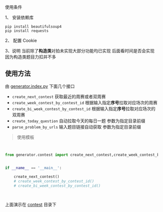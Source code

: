 使用条件

1、 安装依赖库

```commandline
pip install beautifulsoup4
pip install requests
```

2、 配置 Cookie

3、说明
当前除了**构造类**对拍未实现大部分功能均已实现 后面看时间是否会实现 因为构造类题目力扣并不多



## 使用方法


由 [generator.index.py](./generator/index.py) 下面几个接口
 - `create_next_contest` 获取最近的周赛或者双周赛
 - `create_week_contest_by_contest_id` 根据输入指定**序号**拉取对应场次的周赛
 - `create_bi_week_contest_by_contest_id` 根据输入指定**序号**拉取对应场次的双周赛
 - `create_today_question` 自动拉取今天的每日一题 参数为指定目录前缀
 - `parse_problem_by_urls` 输入题目链接自动获取 参数为指定目录前缀

> 使用模板

```py


from generator.contest import create_next_contest,create_week_contest_by_contest_id,create_bi_week_contest_by_contest_id


if __name__ == '__main__':
    
    create_next_contest()
    # create_week_contest_by_contest_id()
    # create_bi_week_contest_by_contest_id()

    

```

上面演示在 [contest](./contest) 目录下

